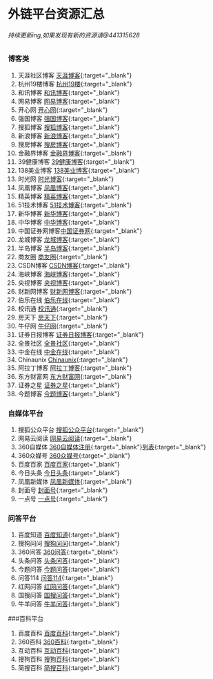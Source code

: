 # 外链平台资源汇总

###### 持续更新ing,如果发现有新的资源请@441315628

### 博客类
1. 天涯社区博客 [天涯博客](http://www.blog.tianya.cn/){:target="_blank"}
2. 杭州19楼博客 [杭州19楼](http://www.19lou.com/){:target="_blank"}
3. 和讯博客     [和讯博客](http://hexun.com){:target="_blank"} 
4. 网易博客     [网易博客](http://blog.163.com/){:target="_blank"}
5. 开心网       [开心网](http://www.kaixin001.com/){:target="_blank"}
6. 强国博客     [强国博客](http://qgblog.people.com.cn){:target="_blank"}
7. 搜狐博客     [搜狐博客](http://blog.sohu.com){:target="_blank"}
8. 新浪博客     [新浪博客](http://blog.sina.com.cn){:target="_blank"}
9. 搜房博客     [搜房博客](http://blog.soufun.com){:target="_blank"}
10. 金融界博客  [金融界博客](http://blog.jrj.com.cn){:target="_blank"}
11. 39健康博客  [39健康博客](http://blog.39.net){:target="_blank"}
12. 138美业博客 [138美业博客](http://q.138job.com/){:target="_blank"}
13. 时光网      [时光博客](http://i.mtime.com){:target="_blank"}
14. 凤凰博客    [凤凰博客](http://blog.ifeng.com/){:target="_blank"}
15. 精英博客    [精英博客](http://blog.voc.com.cn/){:target="_blank"}
16. 51技术博客  [51技术博客](http://blog.51cto.com/){:target="_blank"}
17. 新华博客    [新华博客](http://blog.home.news.cn/){:target="_blank"}
18. 中华博客    [中华博客](http://blog.china.com/zh_cn/index.html){:target="_blank"}
19. 中国证券网博客[中国证券网](http://blog.cnstock.com/){:target="_blank"}
20. 龙城博客     [龙城博客](http://blog.cz001.com.cn/){:target="_blank"}
21. 半岛博客     [半岛博客](http://blog.bandao.cn/){:target="_blank"}
22. 商友圈       [商友圈](https://club.1688.com/zhuanlan.html){:target="_blank"}
23. CSDN博客     [CSDN博客](http://blog.csdn.net/){:target="_blank"}
24. 海峡博客     [海峡博客](http://blog.xmnn.cn/){:target="_blank"}
25. 央视博客     [央视博客](http://blog.cctv.com/){:target="_blank"}
26. 财新网博客   [财新网博客](http://blog.caixin.com/){:target="_blank"}
27. 伯乐在线     [伯乐在线](http://blog.jobbole.com/){:target="_blank"}
28. 校讯通       [校讯通](http://blog.xxt.cn/){:target="_blank"}
29. 房天下       [房天下](http://blog.fang.com/){:target="_blank"}
30. 牛仔网       [牛仔网](http://blog.9666.cn/){:target="_blank"}
31. 证券日报博客 [证券日报博客](http://blog.ccstock.cn/){:target="_blank"}
32. 全景社区     [全景社区](http://blog.p5w.net/portal.php){:target="_blank"}
33. 中金在线     [中金在线](http://blog.cnfol.com/){:target="_blank"}
34. Chinaunix    [Chinaunix](http://blog.chinaunix.net/){:target="_blank"}
35. 阿拉丁博客   [阿拉丁博客](http://blog.alighting.cn/){:target="_blank"} 
36. 东方财富网   [东方财富网](http://blog.eastmoney.com/){:target="_blank"}
37. 证券之星     [证券之星](http://b.stockstar.com/){:target="_blank"}
38. 今题博客     [今题博客](http://blog.jinti.com/){:target="_blank"}

### 自媒体平台
1. 搜狐公众平台 [搜狐公众平台](http://mp.sohu.com/){:target="_blank"}
2. 网易云阅读   [网易云阅读](http://open.yuedu.163.com/){:target="_blank"}
3. 360自媒体    [360自媒体注册](http://user.btime.com/viewShow?gate=register){:target="_blank"}[列表](http://wemedia.kandian.360.cn/){:target="_blank"}
4. 360众媒号    [360众媒号](http://zm.look.360.cn/#!/login){:target="_blank"}
5. 百度百家     [百度百家](http://baijia.baidu.com/){:target="_blank"}
6. 今日头条     [今日头条](http://mp.toutiao.com/){:target="_blank"}
7. 凤凰新媒体   [凤凰新媒体](http://zmt.ifeng.com/){:target="_blank"}
8. 封面号       [封面号](https://cm.thecover.cn/login){:target="_blank"}
9. 一点号 [一点号](http://mp.yidianzixun.com/){:target="_blank"}

### 问答平台
1. 百度知道 [百度知道](http://zhidao.baidu.com){:target="_blank"}
2. 搜狗问问 [搜狗问问](http://wenwen.sogou.com/){:target="_blank"}
3. 360问答  [360问答](http://wenda.so.com/){:target="_blank"}
4. 头条问答 [头条问答](http://wenda.toutiao.com/){:target="_blank"}
5. 今题问答 [今题问答](http://wenda.jinti.com/){:target="_blank"}
6. 问答114  [问答114](http://www.wenda114.com/){:target="_blank"}
7. 红网问答 [红网问答](http://ask.rednet.cn/){:target="_blank"}
8. 国搜问答 [国搜问答](http://wenda.chinaso.com/){:target="_blank"}
9. 牛羊问答 [牛羊问答](http://wenda.dynyw.com/){:target="_blank"}

###百科平台
1. 百度百科 [百度百科](http://baike.baidu.com/){:target="_blank"}
2. 360百科 [360百科](http://baike.so.com/){:target="_blank"}
3. 互动百科 [互动百科](http://www.baike.com/){:target="_blank"}
4. 搜狗百科 [搜狗百科](http://baike.sogou.com/){:target="_blank"}
5. 简搜百科 [简搜百科](http://baike.jianso.com/){:target="_blank"}
